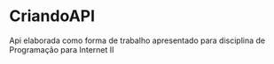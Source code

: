 # CriandoAPI
Api elaborada como forma de trabalho apresentado para disciplina de Programação para Internet II

